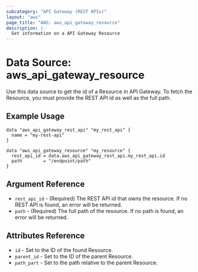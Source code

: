 ```yaml
---
subcategory: "API Gateway (REST APIs)"
layout: "aws"
page_title: "AWS: aws_api_gateway_resource"
description: |-
  Get information on a API Gateway Resource
---
```


# Data Source: aws_api_gateway_resource

Use this data source to get the id of a Resource in API Gateway. 
To fetch the Resource, you must provide the REST API id as well as the full path.  

## Example Usage

```hcl
data "aws_api_gateway_rest_api" "my_rest_api" {
  name = "my-rest-api"
}

data "aws_api_gateway_resource" "my_resource" {
  rest_api_id = data.aws_api_gateway_rest_api.my_rest_api.id
  path        = "/endpoint/path"
}
```

## Argument Reference

* `rest_api_id` - (Required) The REST API id that owns the resource. If no REST API is found, an error will be returned.
* `path` - (Required) The full path of the resource.  If no path is found, an error will be returned.

## Attributes Reference

* `id` - Set to the ID of the found Resource.
* `parent_id` - Set to the ID of the parent Resource.
* `path_part` - Set to the path relative to the parent Resource.
